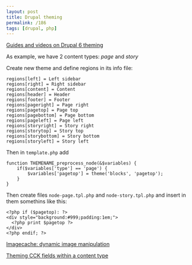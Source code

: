 ```yaml
---
layout: post
title: Drupal theming
permalink: /186
tags: [drupal, php]
---
```


[Guides and videos on Drupal 6 theming](http://drupal.org/node/587366)

As example, we have 2 content types: _page_ and _story_

Create new theme and define regions in its info file:

    regions[left] = Left sidebar
    regions[right] = Right sidebar
    regions[content] = Content
    regions[header] = Header
    regions[footer] = Footer
    regions[pageright] = Page right
    regions[pagetop] = Page top
    regions[pagebottom] = Page bottom
    regions[pageleft] = Page left
    regions[storyright] = Story right
    regions[storytop] = Story top
    regions[storybottom] = Story bottom
    regions[storyleft] = Story left

Then in `template.php` add

    function THEMENAME_preprocess_node(&$variables) {
        if($variables['type'] == 'page') {
            $variables['pagetop'] = theme('blocks', 'pagetop');
        }
    }

Then create files `node-page.tpl.php` and `node-story.tpl.php` and insert in them somethins like this:

    <?php if ($pagetop): ?>
    <div style="background:#999;padding:1em;">
      <?php print $pagetop ?>
    </div>
    <?php endif; ?>

[Imagecache: dynamic image manipulation](http://drupal.org/node/163561)

[Theming CCK fields within a content type](http://drupal.org/node/807330)
